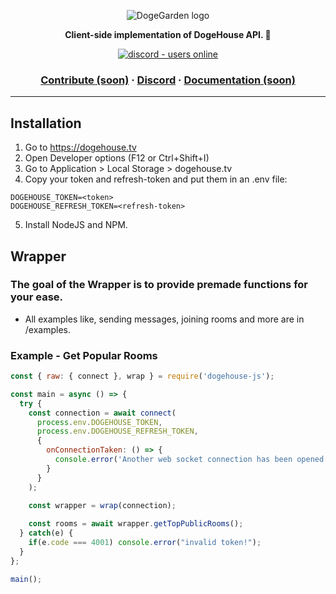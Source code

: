 <p align="center">
  <img src="https://cdn.discordapp.com/attachments/820450983892222022/820961073980899328/dogegarden-bottom-cropped.png" alt="DogeGarden logo" />
</p>
<p align="center">
  <strong>Client-side implementation of DogeHouse API. 🐶</strong>
</p>
<p align="center">
  <a href="https://discord.gg/Nu6KVjJYj6">
    <img src="https://img.shields.io/discord/820442045264691201?style=for-the-badge" alt="discord - users online" />
  </a>
</p>

<h3 align="center">  
  <a href="CONTRIBUTING.md">Contribute (soon)</a>
  <span> · </span>
  <a href="https://discord.gg/Nu6KVjJYj6">Discord</a>
  <span> · </span>
  <a href="https://docs.dogehouse.xyz">Documentation (soon)</a>
</h3>

---

## Installation

1. Go to https://dogehouse.tv
2. Open Developer options (F12 or Ctrl+Shift+I)
3. Go to Application > Local Storage > dogehouse.tv
4. Copy your token and refresh-token and put them in an .env file:
```
DOGEHOUSE_TOKEN=<token>
DOGEHOUSE_REFRESH_TOKEN=<refresh-token>
```
5. Install NodeJS and NPM.

## Wrapper
### The goal of the Wrapper is to provide premade functions for your ease.

- All examples like, sending messages, joining rooms and more are in /examples.

### Example - Get Popular Rooms
```js
const { raw: { connect }, wrap } = require('dogehouse-js');

const main = async () => {
  try {
    const connection = await connect(
      process.env.DOGEHOUSE_TOKEN,
      process.env.DOGEHOUSE_REFRESH_TOKEN,
      {
        onConnectionTaken: () => {
          console.error('Another web socket connection has been opened. This usally means that you have logged in from somewhere else.');
        }
      }
    );

    const wrapper = wrap(connection);
    
    const rooms = await wrapper.getTopPublicRooms();
  } catch(e) {
    if(e.code === 4001) console.error("invalid token!");
  }
};

main();
```
